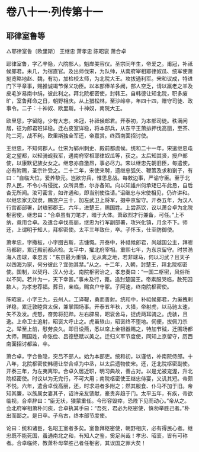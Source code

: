 # 卷八十一·列传第十一

## 耶律室鲁等

△耶律室鲁〔欧里斯〕 王继忠 萧孝忠 陈昭衮 萧合卓

耶律室鲁，字乙辛隐，六院部人。魁岸美容仪。圣宗同年生，帝爱之。甫冠，补祗候郎君。未几，为宿直官。及出师伐宋，为队帅，从南府宰相耶律奴瓜、统军使萧挞览略地赵、魏，有功，加检校太师，为北院大王。攻拔通利军。宋和议成，特进门下平章事，赐推诚竭节保义功臣。以本部俸羊多阙，部人空乏，请以羸老之羊及皮毛岁易南中绢，彼此利之。拜北院枢密使，封韩王。自韩德让知北院，职多废旷，室鲁拜命之日，朝野相庆。从上猎松林，至沙岭卒，年四十四，赠守司徒、政事令。二子：十神奴、欧里斯。十神奴，南院大王。

欧里思，字留隐，少有大志。未冠，补祗候郎君。开泰初，为本部司徒。秩满闲居，征为郎君班详稳。迁右皮室详稳，将本部兵，从东平王萧排押伐高丽，至茶、陀二河，战不利。欧里斯独全军还，帝嘉赏。终西南面招讨使。

王继忠，不知何郡人。仕宋为郓州刺史、殿前都虞候。统和二十一年，宋遣继忠屯定之望都，以轻骑觇我军，遇南府宰相耶律奴瓜等，获之。太后知其贤，授户部使，以康默记族女女之。继忠亦自激昂，事必尽力。宋以继忠先朝旧臣，每遣使，必有附赐，圣宗许受之。二十二年，宋使来聘，遗继忠弧矢、鞭策及求和劄子，有曰：“自临大位，爱养黎元。岂欲穷兵，惟思息战。每敕边事，严谕守臣。至于北界人民，不令小有侵扰，众所具悉，尔亦备知。向以知雄州何承矩已布此恳，自后杳无所闻。汝可密言，如许通和，即当别使往请。”诏继忠与宋使相见，仍许讲和。以继忠家无奴隶，赐宫户三十，加左武卫上将军，摄中京留守。开泰五年，为汉人行宫都部署，封琅邪郡王。六年，进楚王，赐国姓。上尝燕饮，议以萧合卓为北院枢密使，继忠曰：“合卓虽有刀笔才，暗于大体。萧敌烈才行兼备，可任。”上不纳，竟用合卓。及遣合卓伐高丽，继忠为行军副部署，攻兴化镇，月余不下。师还，上谓明于知人，拜枢密使。太平三年致仕，卒。子怀玉，仕至防御使。

萧孝忠，字撒板，小字图古斯，志慷慨。开泰中，补祗候郎君，尚越国公主，拜驸马都尉，累迁殿前都点检。太平中，擢北府宰相。重熙七年，为东京留守。时禁渤海人击球，孝忠言：“东京最为重镇，无从禽之地，若非球马，何以习武？且天子以四海为家，何分彼此？宜弛其禁。”从之。十二年，入朝，封楚王，拜北院枢密使。国制，以契丹、汉人分北、南院枢密治之，孝忠奏曰：“一国二枢密，风俗所以不同。若并为一，天下幸甚。”事未及行，薨。追封楚国王。帝素服哭临，赦死囚数人，为孝忠荐福。葬日，亲临，赐宫户守冢。子阿速，终南院枢密使。

陈昭衮，小字王九，云州人。工译鞮，勇而善射。统和中，补祗候郎君，为奚拽剌详稳，累迁敦睦宫太保，兼掌围场事。开泰五年秋，大猎，帝射虎，以马驰太速，矢不及发。虎怒，奋势将犯跸。左右辟易，昭衮舍马，捉虎两耳骑之。虎骇，且逸。上命卫士追射，昭衮大呼止之。虎虽轶山，昭衮终不堕地。伺便，拔佩刀杀之。辇至上前，慰劳良久。即日设燕，悉以席上金银器赐之，特加节钺，迁围场都太师，赐国姓，命张俭、吕德懋赋以美之。迁归义军节度使，同知上京留守，历西南面招讨都监，卒。

萧合卓，字合鲁隐，突吕不部人。始为本部吏。统和初，以谨恪，补南院侍郎。十八年，北院枢密使韩德让举合卓为中丞，以太后遗物使宋。还，迁北院枢密副使。开泰三年，为左夷离毕。合卓久居近职，明习典故，善占对。以是尤被宠渥，升北院枢密使。时议以为无完行，不可大用；南院枢密使王继忠侍宴，又讥其短。帝颇不悦。六年，遣合卓伐高丽，还，时求进者多附之；然其服食、仆马不加于旧。帝知其廉，以族属女妻其子，诏许亲友馈献，豪贵奔趋于门。太平五年，有疾，帝欲临视，合卓辞曰：“臣无状，猥蒙重任。今形容毁瘁，恐陛下见而动心。”帝从之。会北府宰相萧朴问疾，合卓执其手曰：“吾死，君必为枢密使，慎勿举胜己者。”朴出而鄙之。是日卒。子乌古，终本部节度使。

论曰：统和诸臣，名昭王室者多矣。室鲁拜枢密使，朝野相庆，必有得民心者。继忠既不能死国，虽通南北之和，有知人之鉴，奚足尚哉！孝忠、昭衮，皆有可称者。合卓临终，教萧朴毋举胜己者任枢密，其误国之罪大矣！
